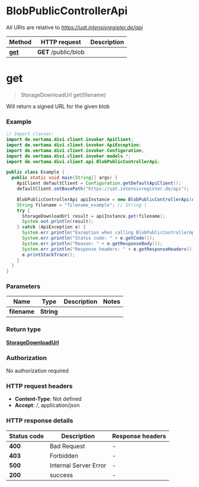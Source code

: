 # BlobPublicControllerApi

All URIs are relative to *https://uat.intensivregister.de/api*

| Method | HTTP request | Description |
|------------- | ------------- | -------------|
| [**get**](BlobPublicControllerApi.md#get) | **GET** /public/blob |  |


<a id="get"></a>
# **get**
> StorageDownloadUrl get(filename)



Will return a signed URL for the given blob

### Example
```java
// Import classes:
import de.vertama.divi.client.invoker.ApiClient;
import de.vertama.divi.client.invoker.ApiException;
import de.vertama.divi.client.invoker.Configuration;
import de.vertama.divi.client.invoker.models.*;
import de.vertama.divi.client.api.BlobPublicControllerApi;

public class Example {
  public static void main(String[] args) {
    ApiClient defaultClient = Configuration.getDefaultApiClient();
    defaultClient.setBasePath("https://uat.intensivregister.de/api");

    BlobPublicControllerApi apiInstance = new BlobPublicControllerApi(defaultClient);
    String filename = "filename_example"; // String | 
    try {
      StorageDownloadUrl result = apiInstance.get(filename);
      System.out.println(result);
    } catch (ApiException e) {
      System.err.println("Exception when calling BlobPublicControllerApi#get");
      System.err.println("Status code: " + e.getCode());
      System.err.println("Reason: " + e.getResponseBody());
      System.err.println("Response headers: " + e.getResponseHeaders());
      e.printStackTrace();
    }
  }
}
```

### Parameters

| Name | Type | Description  | Notes |
|------------- | ------------- | ------------- | -------------|
| **filename** | **String**|  | |

### Return type

[**StorageDownloadUrl**](StorageDownloadUrl.md)

### Authorization

No authorization required

### HTTP request headers

 - **Content-Type**: Not defined
 - **Accept**: */*, application/json

### HTTP response details
| Status code | Description | Response headers |
|-------------|-------------|------------------|
| **400** | Bad Request |  -  |
| **403** | Forbidden |  -  |
| **500** | Internal Server Error |  -  |
| **200** | success |  -  |

